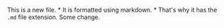 This is a new file. * It is formatted using markdown. * That's why it has the `.md` file extension. Some change.
